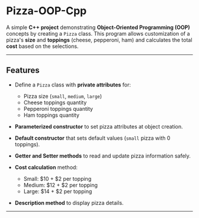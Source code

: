 # Pizza-OOP-Cpp

A simple **C++ project** demonstrating **Object-Oriented Programming (OOP)** concepts by creating a `Pizza` class. This program allows customization of a pizza's **size** and **toppings** (cheese, pepperoni, ham) and calculates the total **cost** based on the selections.

---

## **Features**

- Define a `Pizza` class with **private attributes** for:
  - Pizza size (`small`, `medium`, `large`)
  - Cheese toppings quantity
  - Pepperoni toppings quantity
  - Ham toppings quantity

- **Parameterized constructor** to set pizza attributes at object creation.
- **Default constructor** that sets default values (`small` pizza with 0 toppings).
- **Getter and Setter methods** to read and update pizza information safely.
- **Cost calculation** method:
  - Small: $10 + $2 per topping  
  - Medium: $12 + $2 per topping  
  - Large: $14 + $2 per topping
- **Description method** to display pizza details.

---


